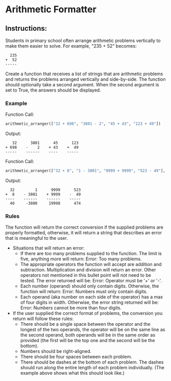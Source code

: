 # Arithmetic Formatter

## Instructions:

Students in primary school often arrange arithmetic problems vertically to make them easier to solve. For example, "235 + 52" becomes:
```
  235
+  52
-----
```
Create a function that receives a list of strings that are arithmetic problems and returns the problems arranged vertically and side-by-side. The function should optionally take a second argument. When the second argument is set to True, the answers should be displayed.

### Example

Function Call:
```py
arithmetic_arranger(["32 + 698", "3801 - 2", "45 + 43", "123 + 49"])
```

Output:
```
   32      3801      45      123
+ 698    -    2    + 43    +  49
-----    ------    ----    -----
```

Function Call:
```py
arithmetic_arranger(["32 + 8", "1 - 3801", "9999 + 9999", "523 - 49"], True)
```

Output:
```
  32         1      9999      523
+  8    - 3801    + 9999    -  49
----    ------    ------    -----
  40     -3800     19998      474
```

### Rules
The function will return the correct conversion if the supplied problems are properly formatted, otherwise, it will return a string that describes an error that is meaningful to the user.

- Situations that will return an error:
    - If there are too many problems supplied to the function. The limit is five, anything more will return: Error: Too many problems.
    - The appropriate operators the function will accept are addition and subtraction. Multiplication and division will return an error. Other operators not mentioned in this bullet point will not need to be tested. The error returned will be: Error: Operator must be '+' or '-'.
    - Each number (operand) should only contain digits. Otherwise, the function will return: Error: Numbers must only contain digits.
    - Each operand (aka number on each side of the operator) has a max of four digits in width. Otherwise, the error string returned will be: Error: Numbers cannot be more than four digits.
- If the user supplied the correct format of problems, the conversion you return will follow these rules:
    - There should be a single space between the operator and the longest of the two operands, the operator will be on the same line as the second operand, both operands will be in the same order as provided (the first will be the top one and the second will be the bottom).
    - Numbers should be right-aligned.
    - There should be four spaces between each problem.
    - There should be dashes at the bottom of each problem. The dashes should run along the entire length of each problem individually. (The example above shows what this should look like.)
